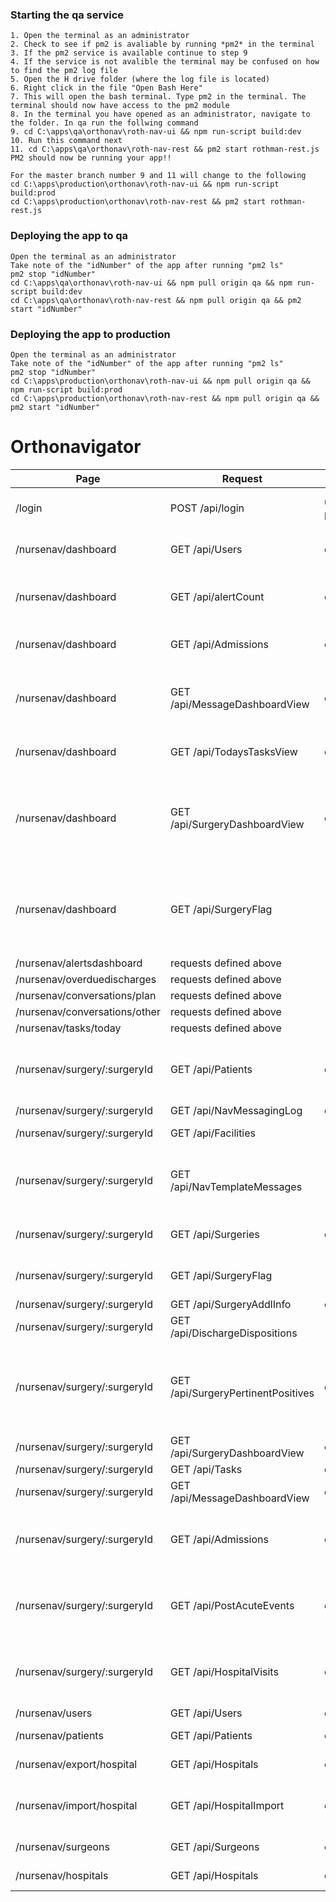 ### Starting the qa service
```
1. Open the terminal as an administrator
2. Check to see if pm2 is avaliable by running *pm2* in the terminal
3. If the pm2 service is available continue to step 9
4. If the service is not avalible the terminal may be confused on how to find the pm2 log file
5. Open the H drive folder (where the log file is located)
6. Right click in the file "Open Bash Here"
7. This will open the bash terminal. Type pm2 in the terminal. The terminal should now have access to the pm2 module
8. In the terminal you have opened as an administrator, navigate to the folder. In qa run the follwing command
9. cd C:\apps\qa\orthonav\roth-nav-ui && npm run-script build:dev
10. Run this command next
11. cd C:\apps\qa\orthonav\roth-nav-rest && pm2 start rothman-rest.js
PM2 should now be running your app!!
```
```
For the master branch number 9 and 11 will change to the following
cd C:\apps\production\orthonav\roth-nav-ui && npm run-script build:prod
cd C:\apps\production\orthonav\roth-nav-rest && pm2 start rothman-rest.js
```
### Deploying the app to qa
```
Open the terminal as an administrator
Take note of the "idNumber" of the app after running "pm2 ls"
pm2 stop "idNumber"
cd C:\apps\qa\orthonav\roth-nav-ui && npm pull origin qa && npm run-script build:dev
cd C:\apps\qa\orthonav\roth-nav-rest && npm pull origin qa && pm2 start "idNumber"
```
### Deploying the app to production
```
Open the terminal as an administrator
Take note of the "idNumber" of the app after running "pm2 ls"
pm2 stop "idNumber"
cd C:\apps\production\orthonav\roth-nav-ui && npm pull origin qa && npm run-script build:prod
cd C:\apps\production\orthonav\roth-nav-rest && npm pull origin qa && pm2 start "idNumber"
```

# Orthonavigator
| Page | Request | Params | Table/View Refs | Action | Description
| - | - | - | - | - | - |
| /login | POST /api/login | username:string, password:string || on log in | returns AD record for user |
| /nursenav/dashboard | GET /api/Users | opts:object | Users || Returns users with a Role of 2 and 8 |
| /nursenav/dashboard | GET /api/alertCount | opts:object | AlertsDashboard || gets the counts for the alerts of the current user |
| /nursenav/dashboard | GET /api/Admissions | opts:object | Admissions, Facility, Surgery, Patient, Surgeon, Navigator || Get Overdue Discharge list |
| /nursenav/dashboard | GET /api/MessageDashboardView | opts:object | MessageDashboardView || get data to calculate the Change Messages numbers |
| /nursenav/dashboard | GET /api/TodaysTasksView | opts:object | TodaysTasksView || get the count for Today's Tasks |
| /nursenav/dashboard | GET /api/SurgeryDashboardView | opts:object | SurgeryDashboardView || gets the data for the Active, Inactive, Cancelled, and Missing Risk Levels tables |
| /nursenav/dashboard | GET /api/SurgeryFlag || SurgeryFlag || get data for the SurgeryFlag view to display the super high risk flags |
| /nursenav/alertsdashboard | requests defined above |||||
| /nursenav/overduedischarges | requests defined above |||||
| /nursenav/conversations/plan | requests defined above |||||
| /nursenav/conversations/other | requests defined above |||||
| /nursenav/tasks/today | requests defined above |||||
| /nursenav/surgery/:surgeryId | GET /api/Patients | opts:object | Patients || Returns the pcurrent patient personal information |
| /nursenav/surgery/:surgeryId | GET /api/NavMessagingLog | opts:object | NavMessagingLog |||
| /nursenav/surgery/:surgeryId | GET /api/Facilities || Facilities || returns all facilities |
| /nursenav/surgery/:surgeryId | GET /api/NavTemplateMessages || NavTemplateMessages || returns the templates for the Navigator messaging widget |
| /nursenav/surgery/:surgeryId | GET /api/Surgeries | opts:object | Surgeries, Hospital, Patient, Surgeon, Tasks, User |||
| /nursenav/surgery/:surgeryId | GET /api/SurgeryFlag || SurgeryFlag || returns all surgery flag data |
| /nursenav/surgery/:surgeryId | GET /api/SurgeryAddlInfo | opts:object | SurgeryFlag |||
| /nursenav/surgery/:surgeryId | GET /api/DischargeDispositions || DischargeDispositions |||
| /nursenav/surgery/:surgeryId | GET /api/SurgeryPertinentPositives | opts:object | SurgeryPertinentPositives, PertinentPositive, QuestionGroup, Questions, QuestionOptions, Answers, AnswerValues, PertinentPositiveValue |||
| /nursenav/surgery/:surgeryId | GET /api/SurgeryDashboardView | opts:object | SurgeryDashboardView |||
| /nursenav/surgery/:surgeryId | GET /api/Tasks | opts:object | Tasks, TaskType |||
| /nursenav/surgery/:surgeryId | GET /api/MessageDashboardView | opts:object | MessageDashboardView |||
| /nursenav/surgery/:surgeryId | GET /api/Admissions | opts:object | Admissions, Facility, Answers, AnswerValues, Question, QuestionOptions, Conversations |||
| /nursenav/surgery/:surgeryId | GET /api/PostAcuteEvents | opts:object | PostAcuteEvents, ReadmissionFacility, PrimaryReason, SecondaryReasons, Reasons |||
| /nursenav/surgery/:surgeryId | GET /api/HospitalVisits | opts:object | HospitalVisits, Admission, ReadmissionFacility, Reason, SecondaryReasons, Reasons |||
| /nursenav/users | GET /api/Users | opts:object | Users, Facility |||
| /nursenav/patients | GET /api/Patients | opts:object | Patients || returns all patient data |
| /nursenav/export/hospital | GET /api/Hospitals | opts:object | Hospital || returns all hospital data |
| /nursenav/import/hospital | GET /api/HospitalImport | opts:object | HospitalImport || returns all hospitalImport data for current user |
| /nursenav/surgeons | GET /api/Surgeons | opts:object | Surgeons || returns all surgeon data |
| /nursenav/hospitals | GET /api/Hospitals | opts:object | Hospitals || returns all hospital data |

